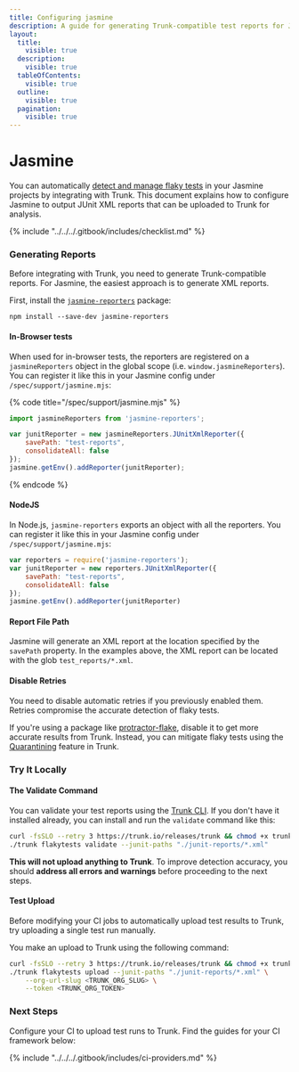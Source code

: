 ```yaml
---
title: Configuring jasmine
description: A guide for generating Trunk-compatible test reports for Jasmine tests
layout:
  title:
    visible: true
  description:
    visible: true
  tableOfContents:
    visible: true
  outline:
    visible: true
  pagination:
    visible: true
---
```


# Jasmine

You can automatically [detect and manage flaky tests](../../detection.md) in your Jasmine projects by integrating with Trunk. This document explains how to configure Jasmine to output JUnit XML reports that can be uploaded to Trunk for analysis.

{% include "../../../.gitbook/includes/checklist.md" %}

### Generating Reports

Before integrating with Trunk, you need to generate Trunk-compatible reports. For Jasmine, the easiest approach is to generate XML reports.

First, install the [`jasmine-reporters`](https://www.npmjs.com/package/jasmine-reporters) package:

```shell
npm install --save-dev jasmine-reporters
```

#### In-Browser tests

When used for in-browser tests, the reporters are registered on a `jasmineReporters` object in the global scope (i.e. `window.jasmineReporters`). You can register it like this in your Jasmine config under `/spec/support/jasmine.mjs`:

{% code title="/spec/support/jasmine.mjs" %}
```javascript
import jasmineReporters from 'jasmine-reporters';

var junitReporter = new jasmineReporters.JUnitXmlReporter({
    savePath: "test-reports",
    consolidateAll: false
});
jasmine.getEnv().addReporter(junitReporter);
```
{% endcode %}

#### NodeJS

In Node.js, `jasmine-reporters` exports an object with all the reporters. You can register it like this in your Jasmine config under `/spec/support/jasmine.mjs`:

```javascript
var reporters = require('jasmine-reporters');
var junitReporter = new reporters.JUnitXmlReporter({
    savePath: "test-reports",
    consolidateAll: false
});
jasmine.getEnv().addReporter(junitReporter)

```

#### Report File Path

Jasmine will generate an XML report at the location specified by the `savePath` property. In the examples above, the XML report can be located with the glob `test_reports/*.xml`.

#### Disable Retries

You need to disable automatic retries if you previously enabled them. Retries compromise the accurate detection of flaky tests.

If you're using a package like [protractor-flake](https://www.npmjs.com/package/protractor-flake), disable it to get more accurate results from Trunk. Instead, you can mitigate flaky tests using the [Quarantining](../../quarantining.md) feature in Trunk.

### Try It Locally

#### The Validate Command

You can validate your test reports using the [Trunk CLI](../../uploader.md). If you don't have it installed already, you can install and run the `validate` command like this:

```sh
curl -fsSLO --retry 3 https://trunk.io/releases/trunk && chmod +x trunk
./trunk flakytests validate --junit-paths "./junit-reports/*.xml"
```

**This will not upload anything to Trunk**. To improve detection accuracy, you should **address all errors and warnings** before proceeding to the next steps.

#### Test Upload

Before modifying your CI jobs to automatically upload test results to Trunk, try uploading a single test run manually.

You make an upload to Trunk using the following command:

```sh
curl -fsSLO --retry 3 https://trunk.io/releases/trunk && chmod +x trunk
./trunk flakytests upload --junit-paths "./junit-reports/*.xml" \
    --org-url-slug <TRUNK_ORG_SLUG> \
    --token <TRUNK_ORG_TOKEN>
```

### Next Steps

Configure your CI to upload test runs to Trunk. Find the guides for your CI framework below:

{% include "../../../.gitbook/includes/ci-providers.md" %}

